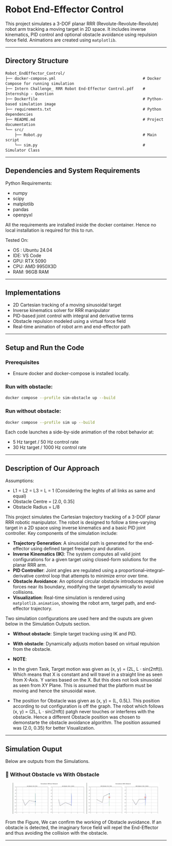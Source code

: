 # Robot End-Effector Control

This project simulates a 3-DOF planar RRR (Revolute-Revolute-Revolute) robot arm tracking a moving target in 2D space. It includes inverse kinematics, PID control and optional obstacle avoidance using repulsion force field. Animations are created using `matplotlib`.

---

## Directory Structure

```
Robot_EndEffector_Control/
├── docker-compose.yml                                      # Docker Compose for running simulation
├── Intern Challenge_ RRR Robot End-Effector Control.pdf    # Internship - Question
├── Dockerfile                                              # Python-based simulation image
├── requirements.txt                                        # Python dependencies
├── README.md                                               # Project documentation
└── src/
    ├── Robot.py                                            # Main script
    └── sim.py                                              # Simulator Class
```

---

## Dependencies and System Requirements

Python Requirements:
- numpy 
- scipy 
- matplotlib
- pandas 
- openpyxl 

All the requirements are installed inside the docker container. Hence no local installation is required for this to run. 

Tested On:
- OS : Ubuntu 24.04
- IDE: VS Code
- GPU: RTX 5090
- CPU: AMD 9950X3D
- RAM: 96GB RAM

---

## Implementations

- 2D Cartesian tracking of a moving sinusoidal target
- Inverse kinematics solver for RRR manipulator
- PID-based joint control with integral and derivative terms
- Obstacle repulsion modeled using a virtual force field
- Real-time animation of robot arm and end-effector path

---

## Setup and Run the Code

### Prerequisites

- Ensure docker and docker-compose is installed locally.

### Run with obstacle:

```bash
docker compose --profile sim-obstacle up --build
```
### Run without obstacle:

```bash
docker compose --profile sim up --build
```

Each code launches a side-by-side animation of the robot behavior at:
- 5 Hz target / 50 Hz control rate
- 30 Hz target / 1000 Hz control rate

---

## Description of Our Approach

Assumptions:
- L1 = L2 = L3 = L = 1 (Considering the leghts of all links as same and equal)
- Obstacle Centre = [2.0, 0.35]
- Obstacle Radius = L/8

This project simulates the Cartesian trajectory tracking of a 3-DOF planar RRR robotic manipulator. The robot is designed to follow a time-varying target in a 2D space using inverse kinematics and a basic PID joint controller. Key components of the simulation include:

- **Trajectory Generation**: A sinusoidal path is generated for the end-effector using defined target frequency and duration.
- **Inverse Kinematics (IK)**: The system computes all valid joint configurations for a given target using closed-form solutions for the planar RRR arm.
- **PID Controller**: Joint angles are regulated using a proportional–integral–derivative control loop that attempts to minimize error over time.
- **Obstacle Avoidance**: An optional circular obstacle introduces repulsive forces near its boundary, modifying the target dynamically to avoid collisions.
- **Visualization**: Real-time simulation is rendered using `matplotlib.animation`, showing the robot arm, target path, and end-effector trajectory.

Two simulation configurations are used here and the ouputs are given below in the Simulation Outputs section.
- **Without obstacle**: Simple target tracking using IK and PID.
- **With obstacle**: Dynamically adjusts motion based on virtual repulsion from the obstacle.

- **NOTE**: 
- In the given Task, Target motion was given as (x, y) = (2L, L · sin(2πft)). Which means that X is constant and will travel in a straight line as seen from X-Axis. Y varies based on the X. But this does not look sinusoidal 
as seen from XY Plane. This is assumed that the platform must be moving and hence the sinusoidal wave.  
- The position for Obstacle was given as (x, y) = (L, 0.5L). This position according to out configuration is off the graph. The robot which follows  (x, y) = (2L, L · sin(2πft)) patgh never touches or interferes with the obstacle.
Hence a different Obstacle position was chosen to demonstarte the obstacle avoidance algorithm. The position assumed was (2.0, 0.35) for better Visualization. 


---

## Simulation Ouput

Below are outputs from the Simulations.

### 🔹 Without Obstacle vs With Obstacle

<p align="center">
  <img src="Output/sim.png" width="45%" alt="RRR Simulation without obstacle"/>
  <img src="Output/sim_obs.png" width="45%" alt="RRR Simulation with obstacle"/>
</p>

From the Figure, We can confirm the working of Obstacle avoidance. If an obstacle is detected, the imaginary force field will repel the End-Effector and thus avoiding the collision with the obstacle. 

---